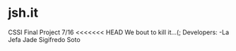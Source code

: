 # jsh.it
CSSI Final Project 7/16
<<<<<<< HEAD
We bout to kill it...(;
Developers:
-La Jefa Jade
Sigifredo Soto
